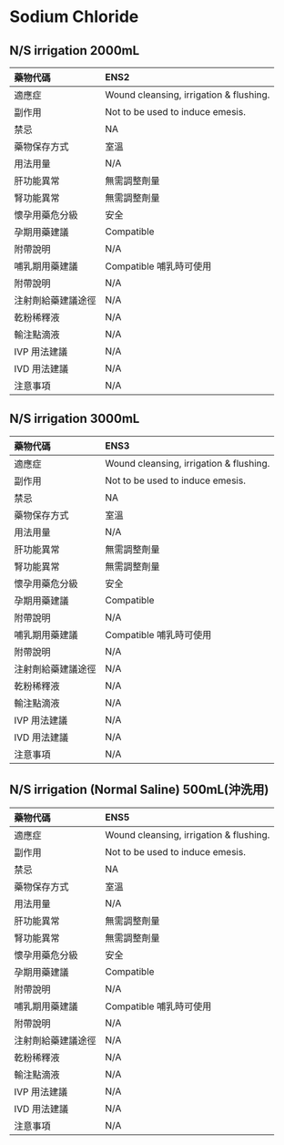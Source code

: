 # Sodium Chloride

## N/S irrigation 2000mL

| 藥物代碼           | ENS2                                    |
|:-------------------|:----------------------------------------|
| 適應症             | Wound cleansing, irrigation & flushing. |
| 副作用             | Not to be used to induce emesis.        |
| 禁忌               | NA                                      |
| 藥物保存方式       | 室溫                                    |
| 用法用量           | N/A                                     |
| 肝功能異常         | 無需調整劑量                            |
| 腎功能異常         | 無需調整劑量                            |
| 懷孕用藥危分級     | 安全                                    |
| 孕期用藥建議       | Compatible                              |
| 附帶說明           | N/A                                     |
| 哺乳期用藥建議     | Compatible 哺乳時可使用                 |
| 附帶說明           | N/A                                     |
| 注射劑給藥建議途徑 | N/A                                     |
| 乾粉稀釋液         | N/A                                     |
| 輸注點滴液         | N/A                                     |
| IVP 用法建議       | N/A                                     |
| IVD 用法建議       | N/A                                     |
| 注意事項           | N/A                                     |

## N/S irrigation 3000mL

| 藥物代碼           | ENS3                                    |
|:-------------------|:----------------------------------------|
| 適應症             | Wound cleansing, irrigation & flushing. |
| 副作用             | Not to be used to induce emesis.        |
| 禁忌               | NA                                      |
| 藥物保存方式       | 室溫                                    |
| 用法用量           | N/A                                     |
| 肝功能異常         | 無需調整劑量                            |
| 腎功能異常         | 無需調整劑量                            |
| 懷孕用藥危分級     | 安全                                    |
| 孕期用藥建議       | Compatible                              |
| 附帶說明           | N/A                                     |
| 哺乳期用藥建議     | Compatible 哺乳時可使用                 |
| 附帶說明           | N/A                                     |
| 注射劑給藥建議途徑 | N/A                                     |
| 乾粉稀釋液         | N/A                                     |
| 輸注點滴液         | N/A                                     |
| IVP 用法建議       | N/A                                     |
| IVD 用法建議       | N/A                                     |
| 注意事項           | N/A                                     |

## N/S irrigation (Normal Saline) 500mL(沖洗用)

| 藥物代碼           | ENS5                                    |
|:-------------------|:----------------------------------------|
| 適應症             | Wound cleansing, irrigation & flushing. |
| 副作用             | Not to be used to induce emesis.        |
| 禁忌               | NA                                      |
| 藥物保存方式       | 室溫                                    |
| 用法用量           | N/A                                     |
| 肝功能異常         | 無需調整劑量                            |
| 腎功能異常         | 無需調整劑量                            |
| 懷孕用藥危分級     | 安全                                    |
| 孕期用藥建議       | Compatible                              |
| 附帶說明           | N/A                                     |
| 哺乳期用藥建議     | Compatible 哺乳時可使用                 |
| 附帶說明           | N/A                                     |
| 注射劑給藥建議途徑 | N/A                                     |
| 乾粉稀釋液         | N/A                                     |
| 輸注點滴液         | N/A                                     |
| IVP 用法建議       | N/A                                     |
| IVD 用法建議       | N/A                                     |
| 注意事項           | N/A                                     |

